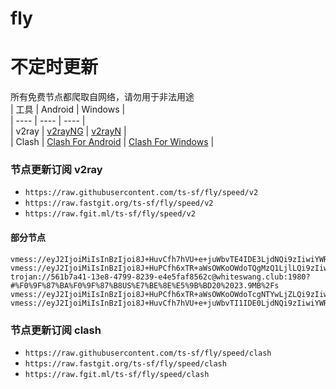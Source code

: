 # fly
# 不定时更新
所有免费节点都爬取自网络，请勿用于非法用途  
|  工具  | Android  | Windows  |  
|  ----  | ----   | ----  |  
| v2ray  | [v2rayNG](https://github.com/2dust/v2rayNG/releases) | [v2rayN](https://github.com/2dust/v2rayN/releases) |  
| Clash  | [Clash For Android](https://github.com/Kr328/ClashForAndroid/releases) | [Clash For Windows](https://github.com/Fndroid/clash_for_windows_pkg/releases) | 
  
### 节点更新订阅  v2ray
- `https://raw.githubusercontent.com/ts-sf/fly/speed/v2`  
- `https://raw.fastgit.org/ts-sf/fly/speed/v2`  
- `https://raw.fgit.ml/ts-sf/fly/speed/v2`  
#### 部分节点  
``` 
vmess://eyJ2IjoiMiIsInBzIjoi8J+HuvCfh7hVU+e+juWbvTE4IDE3LjdNQi9zIiwiYWRkIjoiMTA0LjMxLjE2LjE0IiwicG9ydCI6IjQ0MyIsImlkIjoiZGE4YTkzMmEtNzNiYy00NzgyLTk5NTgtMmM3ZTAxOGUxMDU0IiwiYWlkIjoiMCIsInNjeSI6ImF1dG8iLCJuZXQiOiJ3cyIsInR5cGUiOiIiLCJob3N0IjoiZ2Ixdm0uY2RuLTAzLmxpdmUiLCJwYXRoIjoiL0Bob3BldjJyYXnYjEBob3BldjJyYXkiLCJ0bHMiOiJ0bHMiLCJzbmkiOiJnYjF2bS5jZG4tMDMubGl2ZSIsInRlc3RfbmFtZSI6IlVT576O5Zu9MTgifQ==
vmess://eyJ2IjoiMiIsInBzIjoi8J+HuPCfh6xTR+aWsOWKoOWdoTQgMzQ1LjlLQi9zIiwiYWRkIjoiMTk0LjIzMy45NS4xODAiLCJwb3J0IjoiODAiLCJpZCI6IjAzNGY3ZTg4LTU2MWEtNGZiOS1iOTE3LTRhYjMzNDNiNjc1NSIsImFpZCI6IjAiLCJzY3kiOiJhdXRvIiwibmV0Ijoid3MiLCJ0eXBlIjoibm9uZSIsImhvc3QiOiIxOTQuMjMzLjk1LjE4MCIsInBhdGgiOiIvdm1lc3MvIiwidGxzIjoiIiwic25pIjoiIiwidGVzdF9uYW1lIjoiU0fmlrDliqDlnaE0In0=
trojan://561b7a41-13e8-4799-8239-e4e5faf8562c@whiteswang.club:1980?#%F0%9F%87%BA%F0%9F%87%B8US%E7%BE%8E%E5%9B%BD20%2023.9MB%2Fs
vmess://eyJ2IjoiMiIsInBzIjoi8J+HuPCfh6xTR+aWsOWKoOWdoTcgNTYwLjZLQi9zIiwiYWRkIjoic2k0Y28uMDl2cG4uY29tIiwicG9ydCI6IjgwIiwiaWQiOiIwMzRmN2U4OC01NjFhLTRmYjktYjkxNy00YWIzMzQzYjY3NTUiLCJhaWQiOiIwIiwic2N5IjoiYXV0byIsIm5ldCI6IndzIiwidHlwZSI6Im5vbmUiLCJob3N0Ijoic2k0Y28uMDl2cG4uY29tIiwicGF0aCI6Ii92bWVzcy8iLCJ0bHMiOiIiLCJzbmkiOiJzaTRjby4wOXZwbi5jb20iLCJ0ZXN0X25hbWUiOiJTR+aWsOWKoOWdoTcifQ==
vmess://eyJ2IjoiMiIsInBzIjoi8J+HuvCfh7hVU+e+juWbvTI1IDE0LjdNQi9zIiwiYWRkIjoiMTA0LjMxLjE2LjE5NiIsInBvcnQiOiI0NDMiLCJpZCI6IjZhYmZlMzNhLTE4OTQtNGY2Mi04ODc5LTgzYjcxYTM1ZTVmZCIsImFpZCI6IjAiLCJzY3kiOiJhdXRvIiwibmV0Ijoid3MiLCJ0eXBlIjoiIiwiaG9zdCI6InVzLTEuYWN5dW4udGsiLCJwYXRoIjoiLyIsInRscyI6InRscyIsInNuaSI6InVzLTEuYWN5dW4udGsiLCJ0ZXN0X25hbWUiOiJVU+e+juWbvTI1In0=
```
### 节点更新订阅  clash
- `https://raw.githubusercontent.com/ts-sf/fly/speed/clash`  
- `https://raw.fastgit.org/ts-sf/fly/speed/clash`  
- `https://raw.fgit.ml/ts-sf/fly/speed/clash`  


